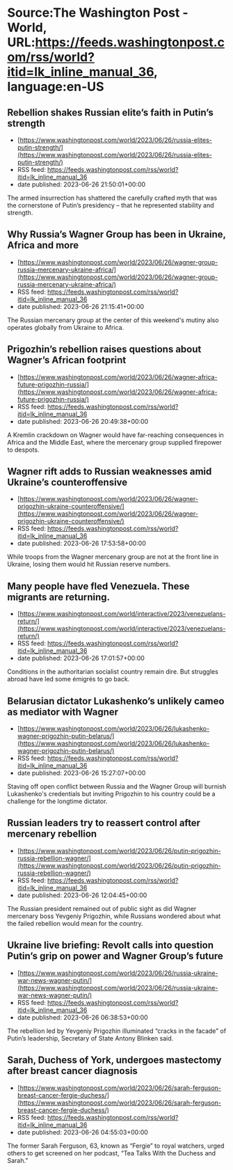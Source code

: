 # Source:The Washington Post - World, URL:https://feeds.washingtonpost.com/rss/world?itid=lk_inline_manual_36, language:en-US

## Rebellion shakes Russian elite’s faith in Putin’s strength
 - [https://www.washingtonpost.com/world/2023/06/26/russia-elites-putin-strength/](https://www.washingtonpost.com/world/2023/06/26/russia-elites-putin-strength/)
 - RSS feed: https://feeds.washingtonpost.com/rss/world?itid=lk_inline_manual_36
 - date published: 2023-06-26 21:50:01+00:00

The armed insurrection has shattered the carefully crafted myth that was the cornerstone of Putin’s presidency – that he represented stability and strength.

## Why Russia’s Wagner Group has been in Ukraine, Africa and more
 - [https://www.washingtonpost.com/world/2023/06/26/wagner-group-russia-mercenary-ukraine-africa/](https://www.washingtonpost.com/world/2023/06/26/wagner-group-russia-mercenary-ukraine-africa/)
 - RSS feed: https://feeds.washingtonpost.com/rss/world?itid=lk_inline_manual_36
 - date published: 2023-06-26 21:15:41+00:00

The Russian mercenary group at the center of this weekend's mutiny also operates globally from Ukraine to Africa.

## Prigozhin’s rebellion raises questions about Wagner’s African footprint
 - [https://www.washingtonpost.com/world/2023/06/26/wagner-africa-future-prigozhin-russia/](https://www.washingtonpost.com/world/2023/06/26/wagner-africa-future-prigozhin-russia/)
 - RSS feed: https://feeds.washingtonpost.com/rss/world?itid=lk_inline_manual_36
 - date published: 2023-06-26 20:49:38+00:00

A Kremlin crackdown on Wagner would have far-reaching consequences in Africa and the Middle East, where the mercenary group supplied firepower to despots.

## Wagner rift adds to Russian weaknesses amid Ukraine’s counteroffensive
 - [https://www.washingtonpost.com/world/2023/06/26/wagner-prigozhin-ukraine-counteroffensive/](https://www.washingtonpost.com/world/2023/06/26/wagner-prigozhin-ukraine-counteroffensive/)
 - RSS feed: https://feeds.washingtonpost.com/rss/world?itid=lk_inline_manual_36
 - date published: 2023-06-26 17:53:58+00:00

While troops from the Wagner mercenary group are not at the front line in Ukraine, losing them would hit Russian reserve numbers.

## Many people have fled Venezuela. These migrants are returning.
 - [https://www.washingtonpost.com/world/interactive/2023/venezuelans-return/](https://www.washingtonpost.com/world/interactive/2023/venezuelans-return/)
 - RSS feed: https://feeds.washingtonpost.com/rss/world?itid=lk_inline_manual_36
 - date published: 2023-06-26 17:01:57+00:00

Conditions in the authoritarian socialist country remain dire. But struggles abroad have led some émigrés to go back.

## Belarusian dictator Lukashenko’s unlikely cameo as mediator with Wagner
 - [https://www.washingtonpost.com/world/2023/06/26/lukashenko-wagner-prigozhin-putin-belarus/](https://www.washingtonpost.com/world/2023/06/26/lukashenko-wagner-prigozhin-putin-belarus/)
 - RSS feed: https://feeds.washingtonpost.com/rss/world?itid=lk_inline_manual_36
 - date published: 2023-06-26 15:27:07+00:00

Staving off open conflict between Russia and the Wagner Group will burnish Lukashenko's credentials but inviting Prigozhin to his country could be a challenge for the  longtime dictator.

## Russian leaders try to reassert control after mercenary rebellion
 - [https://www.washingtonpost.com/world/2023/06/26/putin-prigozhin-russia-rebellion-wagner/](https://www.washingtonpost.com/world/2023/06/26/putin-prigozhin-russia-rebellion-wagner/)
 - RSS feed: https://feeds.washingtonpost.com/rss/world?itid=lk_inline_manual_36
 - date published: 2023-06-26 12:04:45+00:00

The Russian president remained out of public sight as did Wagner mercenary boss Yevgeniy Prigozhin, while Russians wondered about what the failed rebellion would mean for the country.

## Ukraine live briefing: Revolt calls into question Putin’s grip on power and Wagner Group’s future
 - [https://www.washingtonpost.com/world/2023/06/26/russia-ukraine-war-news-wagner-putin/](https://www.washingtonpost.com/world/2023/06/26/russia-ukraine-war-news-wagner-putin/)
 - RSS feed: https://feeds.washingtonpost.com/rss/world?itid=lk_inline_manual_36
 - date published: 2023-06-26 06:38:53+00:00

The rebellion led by Yevgeniy Prigozhin illuminated “cracks in the facade” of Putin’s leadership, Secretary of State Antony Blinken said.

## Sarah, Duchess of York, undergoes mastectomy after breast cancer diagnosis
 - [https://www.washingtonpost.com/world/2023/06/26/sarah-ferguson-breast-cancer-fergie-duchess/](https://www.washingtonpost.com/world/2023/06/26/sarah-ferguson-breast-cancer-fergie-duchess/)
 - RSS feed: https://feeds.washingtonpost.com/rss/world?itid=lk_inline_manual_36
 - date published: 2023-06-26 04:55:03+00:00

The former Sarah Ferguson, 63, known as “Fergie” to royal watchers, urged others to get screened on her podcast, “Tea Talks With the Duchess and Sarah.”

